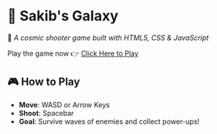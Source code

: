 # 🌌 Sakib's Galaxy  

🚀 *A cosmic shooter game built with HTML5, CSS & JavaScript*

Play the game now 👉 [Click Here to Play](https://pro-seka.github.io/Sakibs-Galaxy/)

## 🎮 How to Play  
- **Move**: WASD or Arrow Keys  
- **Shoot**: Spacebar  
- **Goal**: Survive waves of enemies and collect power-ups!
